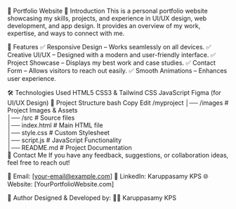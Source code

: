 📌 Portfolio Website
🌟 Introduction
This is a personal portfolio website showcasing my skills, projects, and experience in UI/UX design, web development, and app design. It provides an overview of my work, expertise, and ways to connect with me.

🚀 Features
✅ Responsive Design – Works seamlessly on all devices.
✅ Creative UI/UX – Designed with a modern and user-friendly interface.
✅ Project Showcase – Displays my best work and case studies.
✅ Contact Form – Allows visitors to reach out easily.
✅ Smooth Animations – Enhances user experience.

🛠️ Technologies Used
HTML5
CSS3 & Tailwind CSS
JavaScript
Figma (for UI/UX Design)
📂 Project Structure
bash
Copy
Edit
/myproject
│── /images            # Project Images & Assets  
│── /src               # Source files  
│── index.html         # Main HTML file  
│── style.css          # Custom Stylesheet  
│── script.js          # JavaScript Functionality  
│── README.md          # Project Documentation  
📩 Contact Me
If you have any feedback, suggestions, or collaboration ideas, feel free to reach out!

📧 Email: [your-email@example.com]
📱 LinkedIn: Karuppasamy KPS
🌐 Website: [YourPortfolioWebsite.com]

📝 Author
Designed & Developed by:
👨‍💻 Karuppasamy KPS
